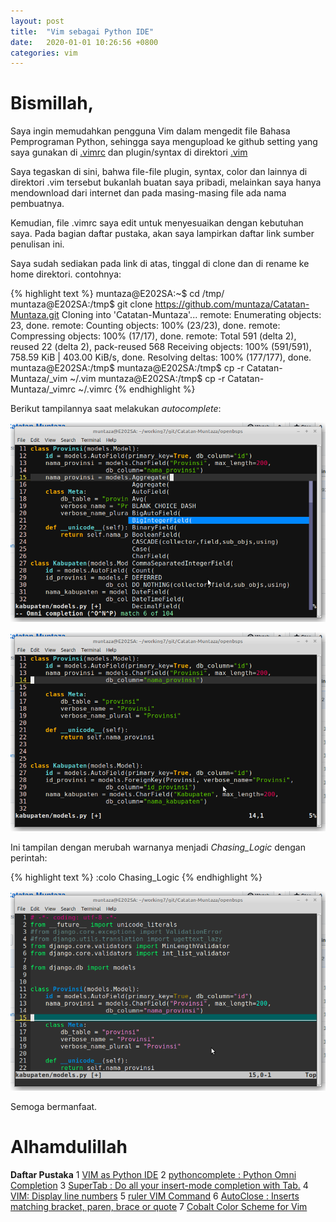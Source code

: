 ```yaml
---
layout: post
title:  "Vim sebagai Python IDE"
date:   2020-01-01 10:26:56 +0800
categories: vim
---
```


# Bismillah,

Saya ingin memudahkan pengguna Vim dalam mengedit file Bahasa
Pemprograman Python, sehingga saya mengupload ke github
setting yang saya gunakan di
[.vimrc](https://github.com/muntaza/Catatan-Muntaza/blob/master/_vimrc)
dan plugin/syntax di
direktori [.vim](https://github.com/muntaza/Catatan-Muntaza/tree/master/_vim)

Saya tegaskan di sini, bahwa file-file plugin, syntax, color dan lainnya di direktori
.vim tersebut bukanlah buatan saya pribadi, melainkan saya
hanya mendownload dari internet dan pada masing-masing file ada nama pembuatnya.

Kemudian, file .vimrc saya edit untuk menyesuaikan dengan kebutuhan saya. Pada
bagian daftar pustaka, akan saya lampirkan daftar link sumber penulisan ini.

Saya sudah sediakan pada link di atas, tinggal di clone dan di
rename ke home direktori. contohnya:

{% highlight text %}
muntaza@E202SA:~$ cd /tmp/
muntaza@E202SA:/tmp$ git clone https://github.com/muntaza/Catatan-Muntaza.git
Cloning into 'Catatan-Muntaza'...
remote: Enumerating objects: 23, done.
remote: Counting objects: 100% (23/23), done.
remote: Compressing objects: 100% (17/17), done.
remote: Total 591 (delta 2), reused 22 (delta 2), pack-reused 568
Receiving objects: 100% (591/591), 758.59 KiB | 403.00 KiB/s, done.
Resolving deltas: 100% (177/177), done.
muntaza@E202SA:/tmp$
muntaza@E202SA:/tmp$ cp -r Catatan-Muntaza/_vim ~/.vim
muntaza@E202SA:/tmp$ cp -r Catatan-Muntaza/_vimrc ~/.vimrc
{% endhighlight %}

Berikut tampilannya saat melakukan _autocomplete_:

![gambar](/assets/vim.png)

![gambar2](/assets/vim2.png)

Ini tampilan dengan merubah warnanya menjadi _Chasing_Logic_
dengan perintah:

{% highlight text %}
:colo Chasing_Logic
{% endhighlight %}

![gambar3](/assets/vim3.png)

Semoga bermanfaat.

# Alhamdulillah


__Daftar Pustaka__
1 [VIM as Python IDE](https://200ok.ch/posts/vim-as-python-ide.html)
2 [pythoncomplete : Python Omni Completion](https://www.vim.org/scripts/script.php?script_id=1542)
3 [SuperTab : Do all your insert-mode completion with Tab.](https://www.vim.org/scripts/script.php?script_id=1643)
4 [VIM: Display line numbers](https://vim.fandom.com/wiki/Display_line_numbers)
5 [ruler VIM Command](https://www.hscripts.com/tutorials/vim-commands/ruler.html)
6 [AutoClose : Inserts matching bracket, paren, brace or quote](https://www.vim.org/scripts/script.php?script_id=1849)
7 [Cobalt Color Scheme for Vim](https://github.com/gkjgh/cobalt)
